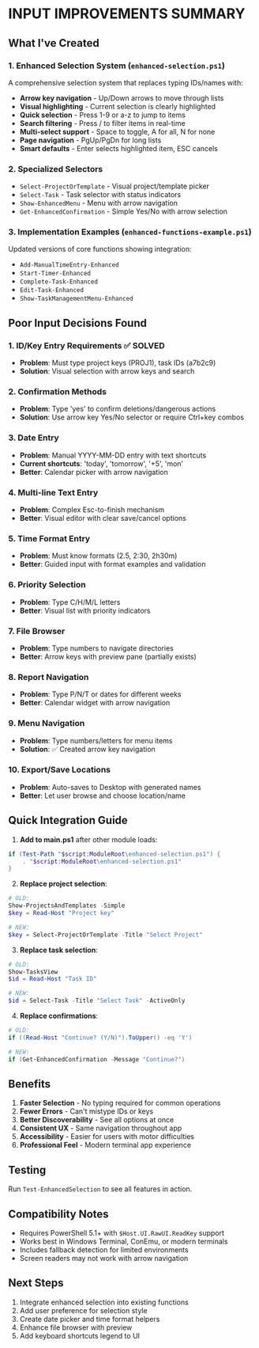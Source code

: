 # INPUT IMPROVEMENTS SUMMARY

## What I've Created

### 1. Enhanced Selection System (`enhanced-selection.ps1`)
A comprehensive selection system that replaces typing IDs/names with:
- **Arrow key navigation** - Up/Down arrows to move through lists
- **Visual highlighting** - Current selection is clearly highlighted
- **Quick selection** - Press 1-9 or a-z to jump to items
- **Search filtering** - Press / to filter items in real-time
- **Multi-select support** - Space to toggle, A for all, N for none
- **Page navigation** - PgUp/PgDn for long lists
- **Smart defaults** - Enter selects highlighted item, ESC cancels

### 2. Specialized Selectors
- `Select-ProjectOrTemplate` - Visual project/template picker
- `Select-Task` - Task selector with status indicators
- `Show-EnhancedMenu` - Menu with arrow navigation
- `Get-EnhancedConfirmation` - Simple Yes/No with arrow selection

### 3. Implementation Examples (`enhanced-functions-example.ps1`)
Updated versions of core functions showing integration:
- `Add-ManualTimeEntry-Enhanced`
- `Start-Timer-Enhanced`
- `Complete-Task-Enhanced`
- `Edit-Task-Enhanced`
- `Show-TaskManagementMenu-Enhanced`

## Poor Input Decisions Found

### 1. **ID/Key Entry Requirements** ✅ SOLVED
- **Problem**: Must type project keys (PROJ1), task IDs (a7b2c9)
- **Solution**: Visual selection with arrow keys and search

### 2. **Confirmation Methods**
- **Problem**: Type 'yes' to confirm deletions/dangerous actions
- **Solution**: Use arrow key Yes/No selector or require Ctrl+key combos

### 3. **Date Entry**
- **Problem**: Manual YYYY-MM-DD entry with text shortcuts
- **Current shortcuts**: 'today', 'tomorrow', '+5', 'mon'
- **Better**: Calendar picker with arrow navigation

### 4. **Multi-line Text Entry**
- **Problem**: Complex Esc-to-finish mechanism
- **Better**: Visual editor with clear save/cancel options

### 5. **Time Format Entry**
- **Problem**: Must know formats (2.5, 2:30, 2h30m)
- **Better**: Guided input with format examples and validation

### 6. **Priority Selection**
- **Problem**: Type C/H/M/L letters
- **Better**: Visual list with priority indicators

### 7. **File Browser**
- **Problem**: Type numbers to navigate directories
- **Better**: Arrow keys with preview pane (partially exists)

### 8. **Report Navigation**
- **Problem**: Type P/N/T or dates for different weeks
- **Better**: Calendar widget with arrow navigation

### 9. **Menu Navigation**
- **Problem**: Type numbers/letters for menu items
- **Solution**: ✅ Created arrow key navigation

### 10. **Export/Save Locations**
- **Problem**: Auto-saves to Desktop with generated names
- **Better**: Let user browse and choose location/name

## Quick Integration Guide

1. **Add to main.ps1** after other module loads:
```powershell
if (Test-Path "$script:ModuleRoot\enhanced-selection.ps1") { 
    . "$script:ModuleRoot\enhanced-selection.ps1" 
}
```

2. **Replace project selection**:
```powershell
# OLD: 
Show-ProjectsAndTemplates -Simple
$key = Read-Host "Project key"

# NEW:
$key = Select-ProjectOrTemplate -Title "Select Project"
```

3. **Replace task selection**:
```powershell
# OLD:
Show-TasksView
$id = Read-Host "Task ID"

# NEW:
$id = Select-Task -Title "Select Task" -ActiveOnly
```

4. **Replace confirmations**:
```powershell
# OLD:
if ((Read-Host "Continue? (Y/N)").ToUpper() -eq 'Y')

# NEW:
if (Get-EnhancedConfirmation -Message "Continue?")
```

## Benefits

1. **Faster Selection** - No typing required for common operations
2. **Fewer Errors** - Can't mistype IDs or keys
3. **Better Discoverability** - See all options at once
4. **Consistent UX** - Same navigation throughout app
5. **Accessibility** - Easier for users with motor difficulties
6. **Professional Feel** - Modern terminal app experience

## Testing

Run `Test-EnhancedSelection` to see all features in action.

## Compatibility Notes

- Requires PowerShell 5.1+ with `$Host.UI.RawUI.ReadKey` support
- Works best in Windows Terminal, ConEmu, or modern terminals
- Includes fallback detection for limited environments
- Screen readers may not work with arrow navigation

## Next Steps

1. Integrate enhanced selection into existing functions
2. Add user preference for selection style
3. Create date picker and time format helpers
4. Enhance file browser with preview
5. Add keyboard shortcuts legend to UI
